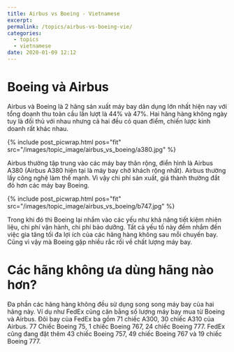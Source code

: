 ```yaml
---
title: Airbus vs Boeing - Vietnamese
excerpt: 
permalink: /topics/airbus-vs-boeing-vie/
categories:
  - topics
  - vietnamese
date: 2020-01-09 12:12
---
```


# Boeing và Airbus

Airbus và Boeing là 2 hãng sản xuất máy bay dân dụng lớn nhất hiện nay với tổng doanh thu toàn cầu lần lượt là 44% và 47%. Hai hãng hàng không ngày tuy là đối thủ với nhau nhưng cả hai đều có quan điểm, chiến lược kinh doanh rất khác nhau. 

{% include post_picwrap.html pos="fit" src="/images/topic_image/airbus_vs_boeing/a380.jpg" %}

Airbus thường tập trung vào các máy bay thân rộng, điển hình là Airbus A380 (Airbus A380 hiện tại là máy bay chở khách rộng nhất). Airbus thường lấy công nghệ làm thế mạnh. Vì vậy chi phí sản xuất, giá thành thường đắt đỏ hơn các máy bay Boeing.

{% include post_picwrap.html pos="fit" src="/images/topic_image/airbus_vs_boeing/b747.jpg" %}

Trong khi đó thì Boeing lại nhắm vào các yếu như khả năng tiết kiệm nhiên liệu, chi phí vận hành, chi phí bảo dưỡng. Tất cả yếu tố này đếm nhắm đến việc gia tăng tối đa lợi ích của các hãng hàng không sau mỗi chuyến bay. Cũng vì vậy mà Boeing gặp nhiều rắc rối về chất lượng máy bay.

# Các hãng không ưa dùng hãng nào hơn?

Đa phần các hãng hàng không đều sử dụng song song máy bay của hai hãng này. Ví dụ như FedEx cũng cân bằng số lượng máy bay mua từ Boeing và Airbus. Đôi bay của FedEx ba gồm 71 chiếc A300, 
30 chiếc A310 của Airbus. 77 Chiếc Boeing 75, 1 chiếc Boeing 767, 24 chiếc Boeing 777. FedEx cũng đang đặt thêm 43 chiếc Boeing 757, 49 chiếc Boeing 767 và 19 chiếc Boeing 777.
